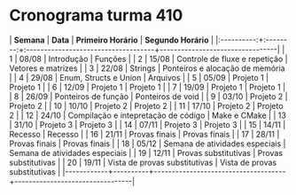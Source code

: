 # Cronograma turma 410

| **Semana** | **Data** | **Primeiro Horário**                | **Segundo Horário**             |
|:----------:+:--------:+:------------------------------------+---------------------------------|
|      1     |   08/08  | Introdução                          | Funções                         |
|      2     |   15/08  | Controle de fluxe e repetição       | Vetores e matrizes              |
|      3     |   22/08  | Strings                             | Ponteiros e alocação de memória |
|      4     |   29/08  | Enum, Structs e Union               | Arquivos                        |
|      5     |   05/09  | Projeto 1                           | Projeto 1                       |
|      6     |   12/09  | Projeto 1                           | Projeto 1                       |
|      7     |   19/09  | Projeto 1                           | Projeto 1                       |
|      8     |   26/09  | Ponteiros de função                 | Ponteiros de void               |
|      9     |   03/10  | Projeto 2                           | Projeto 2                       |
|     10     |   10/10  | Projeto 2                           | Projeto 2                       |
|     11     |   17/10  | Projeto 2                           | Projeto 2                       |
|     12     |   24/10  | Compilação e intepretação de código | Make e CMake                    |
|     13     |   31/10  | Projeto 3                           | Projeto 3                       |
|     14     |   07/11  | Projeto 3                           | Projeto 3                       |
|     15     |   14/11  | Recesso                             | Recesso                         |
|     16     |   21/11  | Provas finais                       | Provas finais                   |
|     17     |   28/11  | Provas finais                       | Provas finais                   |
|     18     |   05/12  | Semana de atividades especiais      | Semana de atividades especiais  |
|     19     |   12/11  | Provas substitutivas                | Provas substitutivas            |
|     20     |   19/11  | Vista de provas substitutivas       | Vista de provas substitutivas   |
|------------+----------+-------------------------------------+---------------------------------|
